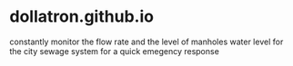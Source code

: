 # dollatron.github.io
constantly monitor the flow rate and the level of manholes water level for the city sewage system for a quick emegency response
